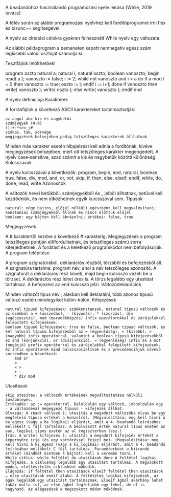 
A beadandóhoz használandó programozási nyelv leírása (While, 2019 tavasz)

A félév során az alábbi programozási nyelvhez kell fordítóprogramot írni flex és bisonc++ segítségével.

A nyelv az oktatási célokra gyakran felhasznált While nyelv egy változata.

Az alábbi példaprogram a bemeneten kapott nemnegatív egész szám legkisebb valódi osztóját számolja ki.

Tesztfájlok letölthetőek!

program oszto
  natural a;
  natural i;
  natural oszto;
  boolean vanoszto;
begin
  read( a );
  vanoszto := false;
  i := 2;
  while not vanoszto and i < a do
    if a mod i = 0 then
      vanoszto := true;
      oszto := i;
    endif
    i := i+1;
  done
  if vanoszto then
    write( vanoszto );
    write( oszto );
  else
    write( vanoszto );
  endif
end

A nyelv definíciója
Karakterek

A forrásfájlok a következő ASCII karaktereket tartalmazhatják:

    az angol abc kis és nagybetűi
    számjegyek (0-9)
    ():+-*<>=_;#
    szóköz, tab, sorvége
    megjegyzések belsejében pedig tetszőleges karakterek állhatnak

Minden más karakter esetén hibajelzést kell adnia a fordítónak, kivéve megjegyzések belsejében, mert ott tetszőleges karakter megengedett. A nyelv case-sensitive, azaz számít a kis és nagybetűk közötti különbség.
Kulcsszavak

A nyelv kulcsszavai a következők: program, begin, end, natural, boolean, true, false, div, mod, and, or, not, skip, if, then, else, elseif, endif, while, do, done, read, write
Azonosítók

A változók nevei betűkből, számjegyekből és _ jelből állhatnak, betűvel kell kezdődniük, és nem ütközhetnek egyik kulcsszóval sem.
Típusok

    natural: négy bájtos, előjel nélküli egészként kell megvalósítani; konstansai számjegyekből állnak és nincs előttük előjel
    boolean: egy bájton kell ábrázolni; értékei: false, true

Megjegyzések

A # karaktertől kezdve a következő # karakterig. Megjegyzések a program tetszőleges pontján előfordulhatnak, és tetszőleges számú sorra kiterjedhetnek. A fordítást és a keletkező programkódot nem befolyásolják.
A program felépítése

A program szignatúrából, deklarációs részből, törzsből és befejezésből áll. A szignatúra tartalma: program név, ahol a név tetszőleges azonosító. A szignatúrát a deklarációs rész követi, majd begin kulcsszó vezeti be a törzset. A deklarációs rész lehet üres is. A törzs legalább egy utasítást tartalmaz. A befejezést az end kulcsszó jelzi.
Változódeklarációk

Minden változót típus név ; alakban kell deklarálni, több azonos típusú változó esetén mindegyiket külön-külön.
Kifejezések

    natural típusú kifejezések: számkonstansok, natural típusú változók és az ezekből a + (összedás), - (kivonás), * (szorzás), div (egészosztás), mod (maradékképzés) infix operátorokkal és zárójelekkel felépített kifejezések.
    boolean típusú kifejezések: true és false, boolean típusú változók, és két natural típusú kifejezésből az = (egyenlőség), < (kisebb), > (nagyobb) infix operátorral, valamint a boolean típusú kifejezésekből az and (konjunkció), or (diszjunkció), = (egyenlőség) infix és a not (negáció) prefix operátorral és zárójelekkel felépített kifejezések.
    Az infix operátorok mind balasszociatívak és a precedenciájuk növevő sorrendben a következő:
        and or
        =
        < >
        + -
        * div mod

Utasítások

    skip utasítás: a változók értékeinek megváltoztatása nélküli továbblépés.
    Értékadás: az := operátorral. Baloldalán egy változó, jobboldalán egy - a változóéval megegyező típusú - kifejezés állhat.
    Olvasás: A read( változó ); utasítás a megadott változóba olvas be egy megfelelő típusú értéket a konzolról. (Megvalósítása: meg kell hívni a be_egesz (vagy a be_logikai) eljárást, amit a 4. beadandó leírásához mellékelt C fájl tartalmaz. A beolvasott érték natural típus esetén az eax, logikai típus esetén az al regiszterben lesz.)
    Írás: A write( kifejezés ); utasítás a megadott kifejezés értékét a képernyőre írja (és egy sortöréssel fejezi be). (Megvalósítása: meg kell hívni a ki_egesz (vagy a ki_logikai) eljárást, amit a 4. beadandó leírásához mellékelt C fájl tartalmaz. Paraméterként a kiírandó értéket (mindkét esetben 4 bájtot) kell a verembe tenni.)
    While ciklus: while feltétel do utasítások done A feltétel logikai kifejezés, a ciklusmag legalább egy utasítást tartalmaz. A megszokott módon, elöltesztelős ciklusként működik.
    Elágazás: if feltétel then utasítások elseif feltétel then utasítások … else utasítások endif alakú. A feltételek logikai kifejezések, az ágak legalább egy utasítást tartalmaznak. Elseif ágból akárhány lehet (akár nulla is), az else ágból legfeljebb egy lehet, de el is hagyható. Az elágazások a megszokott módon működnek.

